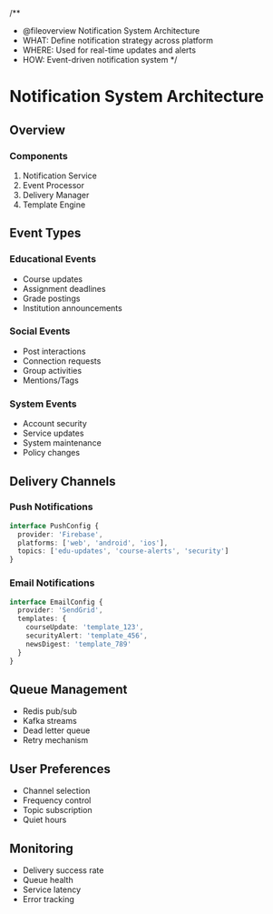 /**
 * @fileoverview Notification System Architecture
 * WHAT: Define notification strategy across platform
 * WHERE: Used for real-time updates and alerts
 * HOW: Event-driven notification system
 */

# Notification System Architecture

## Overview

### Components
1. Notification Service
2. Event Processor
3. Delivery Manager
4. Template Engine

## Event Types

### Educational Events
- Course updates
- Assignment deadlines
- Grade postings
- Institution announcements

### Social Events
- Post interactions
- Connection requests
- Group activities
- Mentions/Tags

### System Events
- Account security
- Service updates
- System maintenance
- Policy changes

## Delivery Channels

### Push Notifications
```typescript
interface PushConfig {
  provider: 'Firebase',
  platforms: ['web', 'android', 'ios'],
  topics: ['edu-updates', 'course-alerts', 'security']
}
```

### Email Notifications
```typescript
interface EmailConfig {
  provider: 'SendGrid',
  templates: {
    courseUpdate: 'template_123',
    securityAlert: 'template_456',
    newsDigest: 'template_789'
  }
}
```

## Queue Management
- Redis pub/sub
- Kafka streams
- Dead letter queue
- Retry mechanism

## User Preferences
- Channel selection
- Frequency control
- Topic subscription
- Quiet hours

## Monitoring
- Delivery success rate
- Queue health
- Service latency
- Error tracking